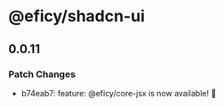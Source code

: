 # @eficy/shadcn-ui

## 0.0.11

### Patch Changes

- b74eab7: feature: @eficy/core-jsx is now available! 🎉
